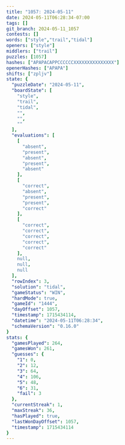 ```yaml
---
title: "1057: 2024-05-11"
date: 2024-05-11T06:28:34-07:00
tags: []
git_branch: 2024-05-11_1057
contests: []
words: ["style","trail","tidal"]
openers: ["style"]
middlers: ["trail"]
puzzles: [1057]
hashes: ["APAPACAPPCCCCCCXXXXXXXXXXXXXXX"]
openerHashes: ["APAPA"]
shifts: ["zpljv"]
state: {
  "puzzleDate": "2024-05-11",
  "boardState": [
    "style",
    "trail",
    "tidal",
    "",
    "",
    ""
  ],
  "evaluations": [
    [
      "absent",
      "present",
      "absent",
      "present",
      "absent"
    ],
    [
      "correct",
      "absent",
      "present",
      "present",
      "correct"
    ],
    [
      "correct",
      "correct",
      "correct",
      "correct",
      "correct"
    ],
    null,
    null,
    null
  ],
  "rowIndex": 3,
  "solution": "tidal",
  "gameStatus": "WIN",
  "hardMode": true,
  "gameId": "1444",
  "dayOffset": 1057,
  "timestamp": 1715434114,
  "datetime": "2024-05-11T06:28:34",
  "schemaVersion": "0.16.0"
}
stats: {
  "gamesPlayed": 264,
  "gamesWon": 261,
  "guesses": {
    "1": 0,
    "2": 12,
    "3": 64,
    "4": 106,
    "5": 48,
    "6": 31,
    "fail": 3
  },
  "currentStreak": 1,
  "maxStreak": 36,
  "hasPlayed": true,
  "lastWonDayOffset": 1057,
  "timestamp": 1715434114
}
---
```

<!-- more -->
